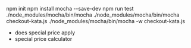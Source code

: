npm init
npm install mocha --save-dev
npm run test
./node_modules/mocha/bin/mocha
./node_modules/mocha/bin/mocha checkout-kata.js
./node_modules/mocha/bin/mocha -w checkout-kata.js

- does special price apply
- special price calculator